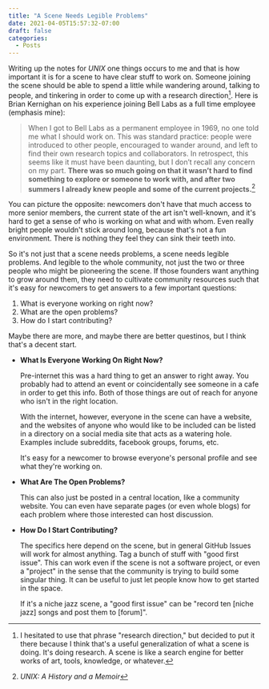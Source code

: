 ```yaml
---
title: "A Scene Needs Legible Problems"
date: 2021-04-05T15:57:32-07:00
draft: false
categories:
  - Posts
---
```


Writing up the notes for _UNIX_ one things occurs to me and that is
how important it is for a scene to have clear stuff to work
on. Someone joining the scene should be able to spend a little while
wandering around, talking to people, and tinkering in order to come up
with a research direction[^1]. Here is Brian Kernighan on his
experience joining Bell Labs as a full time employee (emphasis mine):

> When I got to Bell Labs as a permanent employee in 1969, no one told
> me what I should work on. This was standard practice: people were
> introduced to other people, encouraged to wander around, and left to
> find their own research topics and collaborators. In retrospect,
> this seems like it must have been daunting, but I don’t recall any
> concern on my part. **There was so much going on that it wasn’t hard
> to find something to explore or someone to work with, and after two
> summers I already knew people and some of the current projects.**[^2]

You can picture the opposite: newcomers don't have that much access to
more senior members, the current state of the art isn't well-known,
and it's hard to get a sense of who is working on what and with
whom. Even really bright people wouldn't stick around long, because
that's not a fun environment. There is nothing they feel they can sink
their teeth into.

So it's not just that a scene needs problems, a scene needs legible
problems. And legible to the whole community, not just the two or
three people who might be pioneering the scene. If those founders want
anything to grow around them, they need to cultivate community
resources such that it's easy for newcomers to get answers to a few
important questions:

1. What is everyone working on right now?
2. What are the open problems?
3. How do I start contributing?

Maybe there are more, and maybe there are better questinos, but I
think that's a decent start.

- **What Is Everyone Working On Right Now?**

  Pre-internet this was a hard thing to get an answer to right away. You
  probably had to attend an event or coincidentally see someone in a
  cafe in order to get this info. Both of those things are out of reach
  for anyone who isn't in the right location.
  
  With the internet, however, everyone in the scene can have a website,
  and the websites of anyone who would like to be included can be listed
  in a directory on a social media site that acts as a watering
  hole. Examples include subreddits, facebook groups, forums, etc.
  
  It's easy for a newcomer to browse everyone's personal profile and see
  what they're working on.

- **What Are The Open Problems?**

  This can also just be posted in a central location, like a community
  website. You can even have separate pages (or even whole blogs) for
  each problem where those interested can host discussion.

- **How Do I Start Contributing?**

  The specifics here depend on the scene, but in general GitHub Issues
  will work for almost anything. Tag a bunch of stuff with "good first
  issue". This can work even if the scene is not a software project, or
  even a "project" in the sense that the community is trying to build
  some singular thing. It can be useful to just let people know how to
  get started in the space.
  
  If it's a niche jazz scene, a "good first issue" can be "record ten
  [niche jazz] songs and post them to [forum]".


[^1]: I hesitated to use that phrase "research direction," but decided
to put it there because I think that's a useful generalization of what
a scene is doing. It's doing research. A scene is like a search engine
for better works of art, tools, knowledge, or whatever.

[^2]: _UNIX: A History and a Memoir_



